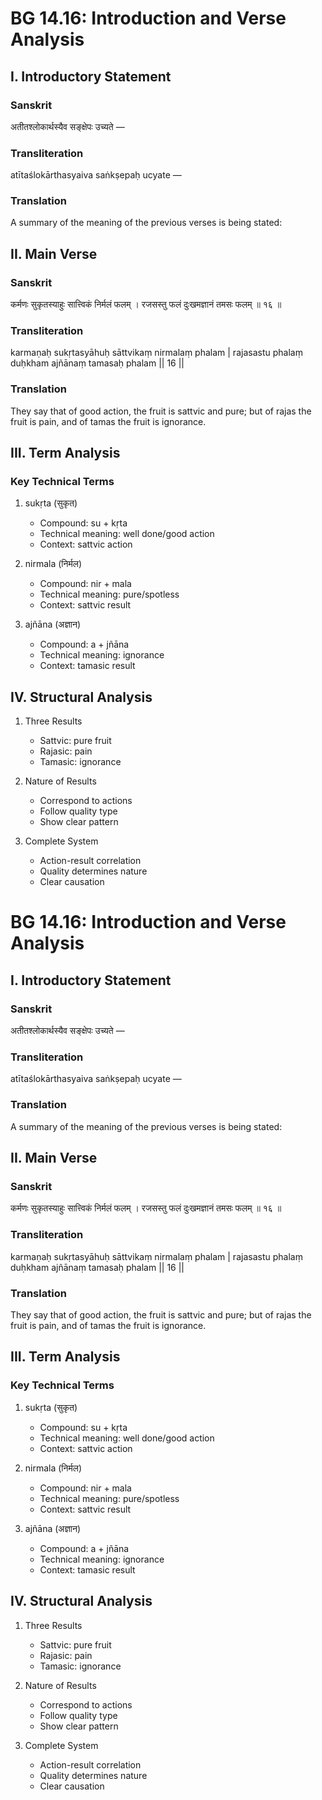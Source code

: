 # BG 14.16: Introduction and Verse Analysis

## I. Introductory Statement

### Sanskrit
अतीतश्लोकार्थस्यैव सङ्क्षेपः उच्यते —

### Transliteration
atītaślokārthasyaiva saṅkṣepaḥ ucyate —

### Translation
A summary of the meaning of the previous verses is being stated:

## II. Main Verse

### Sanskrit
कर्मणः सुकृतस्याहुः सात्त्विकं निर्मलं फलम् ।
रजसस्तु फलं दुःखमज्ञानं तमसः फलम् ॥ १६ ॥

### Transliteration
karmaṇaḥ sukṛtasyāhuḥ sāttvikaṃ nirmalaṃ phalam |
rajasastu phalaṃ duḥkham ajñānaṃ tamasaḥ phalam || 16 ||

### Translation
They say that of good action, the fruit is sattvic and pure; but of rajas the fruit is pain, and of tamas the fruit is ignorance.

## III. Term Analysis

### Key Technical Terms
1. sukṛta (सुकृत)
   - Compound: su + kṛta
   - Technical meaning: well done/good action
   - Context: sattvic action

2. nirmala (निर्मल)
   - Compound: nir + mala
   - Technical meaning: pure/spotless
   - Context: sattvic result

3. ajñāna (अज्ञान)
   - Compound: a + jñāna
   - Technical meaning: ignorance
   - Context: tamasic result

## IV. Structural Analysis

1. Three Results
   - Sattvic: pure fruit
   - Rajasic: pain
   - Tamasic: ignorance

2. Nature of Results
   - Correspond to actions
   - Follow quality type
   - Show clear pattern

3. Complete System
   - Action-result correlation
   - Quality determines nature
   - Clear causation
# BG 14.16: Introduction and Verse Analysis

## I. Introductory Statement

### Sanskrit
अतीतश्लोकार्थस्यैव सङ्क्षेपः उच्यते —

### Transliteration
atītaślokārthasyaiva saṅkṣepaḥ ucyate —

### Translation
A summary of the meaning of the previous verses is being stated:

## II. Main Verse

### Sanskrit
कर्मणः सुकृतस्याहुः सात्त्विकं निर्मलं फलम् ।
रजसस्तु फलं दुःखमज्ञानं तमसः फलम् ॥ १६ ॥

### Transliteration
karmaṇaḥ sukṛtasyāhuḥ sāttvikaṃ nirmalaṃ phalam |
rajasastu phalaṃ duḥkham ajñānaṃ tamasaḥ phalam || 16 ||

### Translation
They say that of good action, the fruit is sattvic and pure; but of rajas the fruit is pain, and of tamas the fruit is ignorance.

## III. Term Analysis

### Key Technical Terms
1. sukṛta (सुकृत)
   - Compound: su + kṛta
   - Technical meaning: well done/good action
   - Context: sattvic action

2. nirmala (निर्मल)
   - Compound: nir + mala
   - Technical meaning: pure/spotless
   - Context: sattvic result

3. ajñāna (अज्ञान)
   - Compound: a + jñāna
   - Technical meaning: ignorance
   - Context: tamasic result

## IV. Structural Analysis

1. Three Results
   - Sattvic: pure fruit
   - Rajasic: pain
   - Tamasic: ignorance

2. Nature of Results
   - Correspond to actions
   - Follow quality type
   - Show clear pattern

3. Complete System
   - Action-result correlation
   - Quality determines nature
   - Clear causation
